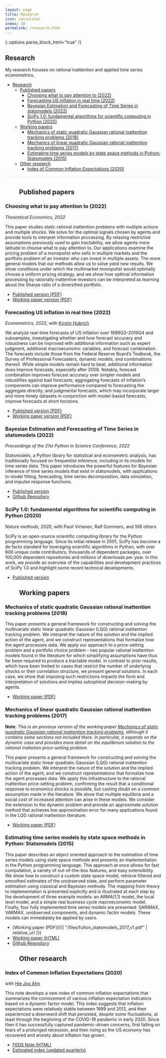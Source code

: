 ```yaml
---
layout: page
title: Research
icon: calculator
index: 10
permalink: /research.html
---
```

{::options parse_block_html="true" /}

<section class="lead-section compact">

# Research

My research focuses on rational inattention and applied time series
econometrics.

- [Research](#research)
  - [Published papers](#published-papers)
    - [Choosing what to pay attention to (2022)](#choosing-what-to-pay-attention-to-2021)
    - [Forecasting US inflation in real time (2022)](#forecasting-us-inflation-in-real-time-2021)
    - [Bayesian Estimation and Forecasting of Time Series in statsmodels (2022)](#bayesian-estimation-and-forecasting-of-time-series-in-statsmodels-2022)
    - [SciPy 1.0: fundamental algorithms for scientific computing in Python (2020)](#scipy-10-fundamental-algorithms-for-scientific-computing-in-python-2020)
  - [Working papers](#working-papers)
    - [Mechanics of static quadratic Gaussian rational inattention tracking problems (2018)](#mechanics-of-static-quadratic-gaussian-rational-inattention-tracking-problems-2018)
    - [Mechanics of linear quadratic Gaussian rational inattention tracking problems (2017)](#mechanics-of-linear-quadratic-gaussian-rational-inattention-tracking-problems-2017)
    - [Estimating time series models by state space methods in Python: Statsmodels (2015)](#estimating-time-series-models-by-state-space-methods-in-python-statsmodels-2015)
  - [Other research](#other-research)
    - [Index of Common Inflation Expectations (2020)](#index-of-common-inflation-expectations-2020)

</section>

<div style="padding:0px 45px;padding-top:10px;margin-top:0px;border-top:1px solid #efefef;">

## Published papers

</div>

<section id="choosing-what-to-pay-attention-to-2021">

### Choosing what to pay attention to (2022)

*Theoretical Economics, 2022*

This paper studies static rational inattention problems with multiple
actions and multiple shocks. We solve for the optimal signals chosen by
agents and provide tools to interpret information processing. By relaxing
restrictive assumptions previously used to gain tractability, we allow
agents more latitude to choose what to pay attention to. Our applications
examine the pricing problem of a monopolist who sells in multiple markets
and the portfolio problem of an investor who can invest in multiple assets.
The more general models that our methods allow us to solve yield new
results. We show conditions under which the multimarket monopolist would
optimally choose a uniform pricing strategy, and we show how optimal
information processing by rationally inattentive investors can be
interpreted as learning about the Sharpe ratio of a diversified portfolio.

- <a href="https://onlinelibrary.wiley.com/doi/full/10.3982/TE3850" onclick="trackOutboundLink('https://onlinelibrary.wiley.com/doi/full/10.3982/TE3850'); return false;">Published version (PDF)</a>
- <a href="https://econtheory.org/ojs/index.php/te/article/viewForthcomingFile/3850/30749/1" onclick="trackOutboundLink('https://econtheory.org/ojs/index.php/te/article/viewForthcomingFile/3850/30749/1'); return false;">Working paper version (PDF)</a>

</section>

<section id="forecasting-us-inflation-in-real-time-2021">

### Forecasting US inflation in real time (2022)

*Econometrics, 2022*, with [Kirstin Hubrich](https://sites.google.com/site/kirstinhubrichwebpage/)

We analyze real-time forecasts of US inflation over 1999Q3–2019Q4 and subsamples, investigating whether and how forecast accuracy and robustness can be improved with additional information such as expert judgment, additional macroeconomic variables, and forecast combination. The forecasts include those from the Federal Reserve Board’s Tealbook, the Survey of Professional Forecasters, dynamic models, and combinations thereof. While simple models remain hard to beat, additional information does improve forecasts, especially after 2009. Notably, forecast combination improves forecast accuracy over simpler models and robustifies against bad forecasts; aggregating forecasts of inflation’s components can improve performance compared to forecasting the aggregate directly; and judgmental forecasts, which may incorporate larger and more timely datasets in conjunction with model-based forecasts, improve forecasts at short horizons.

- <a href="https://www.mdpi.com/2225-1146/9/4/36" onclick="trackOutboundLink('https://www.mdpi.com/2225-1146/9/4/36'); return false;">Published version (PDF)</a>
- <a href="https://www.federalreserve.gov/econres/feds/files/2021014pap.pdf" onclick="trackOutboundLink('https://www.federalreserve.gov/econres/feds/files/2021014pap.pdf'); return false;">Working paper version (PDF)</a>

</section>

<section id="bayesian-estimation-and-forecasting-of-time-series-in-statsmodels-2022">

### Bayesian Estimation and Forecasting of Time Series in statsmodels (2022)

*Proceedings of the 21st Python in Science Conference, 2022*

Statsmodels, a Python library for statistical and econometric analysis, has traditionally focused on frequentist inference, including in its models for time series data. This paper introduces the powerful features for Bayesian inference of time series models that exist in statsmodels, with applications to model fitting, forecasting, time series decomposition, data simulation, and impulse response functions.

- <a href="https://conference.scipy.org/proceedings/scipy2022/chad_fulton.html" onclick="trackOutboundLink('https://conference.scipy.org/proceedings/scipy2022/chad_fulton.html'); return false;">Published version</a>
- <a href="https://github.com/ChadFulton/scipy2022-bayesian-time-series" onclick="trackOutboundLink('https://github.com/ChadFulton/scipy2022-bayesian-time-series'); return false;">Github Repository</a>

</section>

<section id="scipy-10-fundamental-algorithms-for-scientific-computing-in-python-2020">

### SciPy 1.0: fundamental algorithms for scientific computing in Python (2020)

*Nature methods, 2020*, with Pauli Virtanen, Ralf Gommers, and 108 others

SciPy is an open-source scientific computing library for the Python programming language. Since its initial release in 2001, SciPy has become a de facto standard for leveraging scientific algorithms in Python, with over 600 unique code contributors, thousands of dependent packages, over 100,000 dependent repositories and millions of downloads per year. In this work, we provide an overview of the capabilities and development practices of SciPy 1.0 and highlight some recent technical developments.

- <a href="https://www.nature.com/articles/s41592-019-0686-2?es_p=11046330" onclick="trackOutboundLink('https://www.nature.com/articles/s41592-019-0686-2?es_p=11046330'); return false;">Published version</a>

</section>

<div style="padding:0px 45px;">

## Working papers

</div>

<section id="mechanics-of-static-quadratic-gaussian-rational-inattention-tracking-problems-2018">

### Mechanics of static quadratic Gaussian rational inattention tracking problems (2018)

This paper presents a general framework for constructing and solving the
multivariate static linear quadratic Gaussian (LQG) rational inattention
tracking problem. We interpret the nature of the solution and the
implied action of the agent, and we construct representations that
formalize how the agent processes data. We apply our approach to a
price-setting problem and a portfolio choice problem - two popular
rational inattention models found in the literature for which
simplifying assumptions have thus far been required to produce a
tractable model. In contrast to prior results, which have been limited
to cases that restrict the number of underlying shocks or their
correlation structure, we present general solutions. In each case, we
show that imposing such restrictions impacts the form and interpretation
of solutions and implies suboptimal decision-making by agents.

- <a href="http://www.chadfulton.com/files/fulton_static_ri_2017.6f28145.pdf" onclick="trackOutboundLink('http://www.chadfulton.com/files/fulton_static_ri_2017.6f28145.pdf'); return false;">Working paper (PDF)</a>

</section>

<section id="mechanics-of-linear-quadratic-gaussian-rational-inattention-tracking-problems-2017">

### Mechanics of linear quadratic Gaussian rational inattention tracking problems (2017)

**Note**: *This is an previous version of the working paper [Mechanics of static quadratic Gaussian rational inattention tracking problems](#fulton_static_ri_2017), although it contains some sections not included there. In particular, it expands on the dynamic case and provides more detail on the equilibrium solution to the rational inattetion price-setting problem.*

This paper presents a general framework for constructing and solving the multivariate static linear quadratic Gaussian (LQG) rational inattention tracking problem. We interpret the nature of the solution and the implied action of the agent, and we construct representations that formalize how the agent processes data. We apply this infrastructure to the rational inattention price-setting problem, confirming the result that a conditional response to economics shocks is possible, but casting doubt on a common assumption made in the literature. We show that multiple equilibria and a social cost of increased attention can arise in these models. We consider the extension to the dynamic problem and provide an approximate solution method that achieves low approximation error for many applications found in the LQG rational inattention literature.

- <a href="https://www.federalreserve.gov/econres/feds/files/2017109pap.pdf" onclick="trackOutboundLink('https://www.federalreserve.gov/econres/feds/files/2017109pap.pdf'); return false;">Working paper (PDF)</a>

</section>

<section id="estimating-time-series-models-by-state-space-methods-in-python-statsmodels-2015">

### Estimating time series models by state space methods in Python: Statsmodels (2015)

This paper describes an object oriented approach to the estimation of time series models using state space methods and presents an implementation in the Python programming language. This approach at once allows for fast computation, a variety of out-of-the-box features, and easy extensibility. We show how to construct a custom state space model, retrieve filtered and smoothed estimates of the unobserved state, and perform parameter estimation using classical and Bayesian methods. The mapping from theory to implementation is presented explicitly and is illustrated at each step by the development of three example models: an ARMA(1,1) model, the local level model, and a simple real business cycle macroeconomic model. Finally, four fully implemented time series models are presented: SARIMAX, VARMAX, unobserved components, and dynamic factor models. These models can immediately be applied by users.

- [Working paper (PDF)]({{ "/files/fulton_statsmodels_2017_v1.pdf" | relative_url }})
- [Working paper (HTML)](https://chadfulton.github.io/fulton_statsmodels_2017/)
- [Github Repository](https://github.com/ChadFulton/fulton_statsmodels_2017)

</section>

<div style="padding:0px 45px;">

## Other research

</div>

<section id="index-of-common-inflation-expectations-2020">

### Index of Common Inflation Expectations (2020)

with [Hie Joo Ahn](https://sites.google.com/site/hiejooahn/)

This note develops a new index of common inflation expectations that summarizes the comovement of various inflation expectation indicators based on a dynamic factor model. This index suggests that inflation expectations were relatively stable between 1999 and 2012, and then experienced a downward shift that persisted, despite some fluctuations, at least through the beginning of the COVID-19 pandemic in early 2020. Since then it has successfully captured pandemic-driven concerns, first falling on fears of a prolonged recession, and then rising as the US economy has recovered and anxiety about inflation has grown.

- <a href="https://www.federalreserve.gov/econres/notes/feds-notes/index-of-common-inflation-expectations-20200902.htm" onclick="trackOutboundLink('https://www.federalreserve.gov/econres/notes/feds-notes/index-of-common-inflation-expectations-20200902.htm'); return false;">FEDS Note (HTML)</a>
- <a href="https://www.federalreserve.gov/econres/notes/feds-notes/research-data-series-index-of-common-inflation-expectations-20210305.htm" onclick="trackOutboundLink('https://www.federalreserve.gov/econres/notes/feds-notes/research-data-series-index-of-common-inflation-expectations-20210305.htm'); return false;">Estimated index (updated quarterly)</a>

</section>
